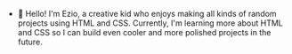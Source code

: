 - 👋 Hello! I'm Ezio, a creative kid who enjoys making all kinds of random projects using HTML and CSS. Currently, I'm learning more about HTML and CSS so I can build even cooler and more polished projects in the future.

